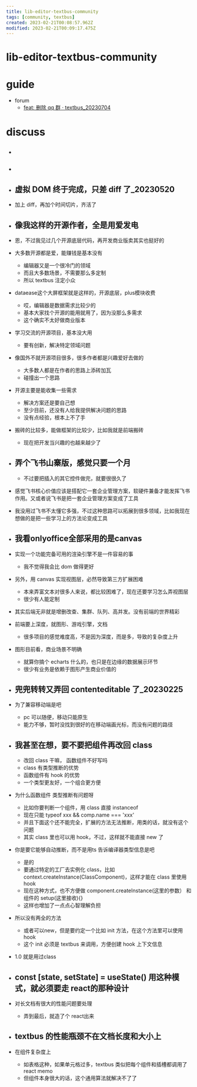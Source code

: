```yaml
---
title: lib-editor-textbus-community
tags: [community, textbus]
created: 2023-02-21T00:08:57.962Z
modified: 2023-02-21T00:09:17.475Z
---
```


# lib-editor-textbus-community

# guide

- forum
  - [feat: 删除 qq 群 · textbus_20230704](https://github.com/textbus/textbus/commit/865aa7ec9bfe473609224b2760cfb9f536789462)
# discuss
- ## 

- ## 

- ## 虚拟 DOM 终于完成，只差 diff 了_20230520
- 加上 diff，再加个时间切片，齐活了

- ## 像我这样的开源作者，全是用爱发电
- 恩，不过我见过几个开源底层代码，再开发商业版卖其实也挺好的
- 大多数开源都是爱，能赚钱是基本没有
  - 编辑器又是一个很冷门的领域
  - 而且大多数场景，不需要那么多定制
  - 所以 textbus 注定小众
- dataease这个大屏框架就是这样的，开源底层，plus模块收费
  - 哎，编辑器是数据需求比较少的
  - 基本大家找个开源的能用就用了，因为没那么多需求
  - 这个确实不太好做商业版本
- 学习交流的开源项目，基本没大用
  - 要有创新，解决特定领域问题
- 像国外不就开源项目很多，很多作者都是兴趣爱好去做的
  - 大多数人都是在作者的思路上添砖加瓦
  - 碰撞出一个思路
- 开源主要是能收集一些需求
  - 解决方案还是要自己想
  - 至少目前，还没有人给我提供解决问题的思路
  - 没有点经验，根本上不了手
- 搬砖的比较多，能做框架的比较少，比如我就是前端搬砖
  - 现在把开发当兴趣的也越来越少了

- ## 弄个飞书山寨版，感觉只要一个月
  - 不过要把插入的其它控件做完，就要很很久了
- 感觉飞书核心价值应该是搭配它一套企业管理方案，软硬件兼备才能发挥飞书作用。又或者说飞书是把一套企业管理方案变成了工具
- 我没用过飞书不太懂它多强，不过这种思路可以拓展到很多领域，比如我现在想做的是把一些学习上的方法论变成工具

- ## 我看onlyoffice全部采用的是canvas
- 实现一个功能完备可用的渲染引擎不是一件容易的事
  - 我不觉得我会比 dom 做得更好
- 另外，用 canvas 实现视图层，必然导致第三方扩展困难
  - 本来弄富文本对很多人来说，都比较困难了，现在还要学习怎么弄视图层
  - 很少有人能定制

- 其实后端无非就是增删改查、集群、队列、高并发。没有前端的世界精彩
- 前端要上深度，就图形、游戏引擎，文档
  - 很多项目的感觉难度高，不是因为深度，而是多，导致的复杂度上升

- 图形目前看，商业场景不明确
  - 就算你搞个 echarts 什么的，也只是在边缘的数据展示环节
  - 很少有业务是依赖于图形产生商业价值的

- ## 兜兜转转又弄回 contenteditable 了_20230225
- 为了兼容移动端是吧
  - pc 可以随便，移动只能原生
  - 能力不够，暂时没找到很好的在移动端画光标，而没有问题的路径

- ## 我甚至在想，要不要把组件再改回 class
  - 改回 class 干嘛， 函数组件不好写吗
  - class 有类型推断的优势
  - 函数组件有 hook 的优势
  - 一个类型更友好，一个组合更方便
- 为什么函数组件 类型推断有问题呀
  - 比如你要判断一个组件，用 class 直接 instanceof
  - 现在只能 typeof xxx && comp.name === 'xxx'
  - 并且下面这个还不能完全，扩展的方法无法推断，用类的话，就没有这个问题
  - 其实 class 里也可以用 hook，不过，这样就不能直接 new 了
- 你是要它能够自动推断，而不是用ts 告诉编译器类型信息是吧
  - 是的
  - 要通过特定的工厂去实例化 class，比如 context.createInstance(ClassComponent)，这样才能在 class 里使用 hook
  - 现在这种方式，也不方便做 component.createInstance(这里的参数）
和组件的 setup(这里接收){}
  - 这样也增加了一点点心智理解负担
- 所以没有两全的方法
  - 或者可以new，但是要约定一个比如 init 方法，在这个方法里可以使用 hook
  - 这个 init 必须是 textbus 来调用，方便创建 hook 上下文信息
- 1.0 就是用过class

- ## const [state, setState] = useState() 用这种模式，就必须要走 react的那种设计
- 对长文档有很大的性能问题要处理
  - 弄到最后，就造了个 react出来

- ## textbus 的性能瓶颈不在文档长度和大小上
- 在组件复杂度上
  - 如表格这种，如果单元格过多，textbus 类似把每个组件和插槽都调用了 react memo
  - 但组件本身很大的话，这个通用算法就解决不了了
